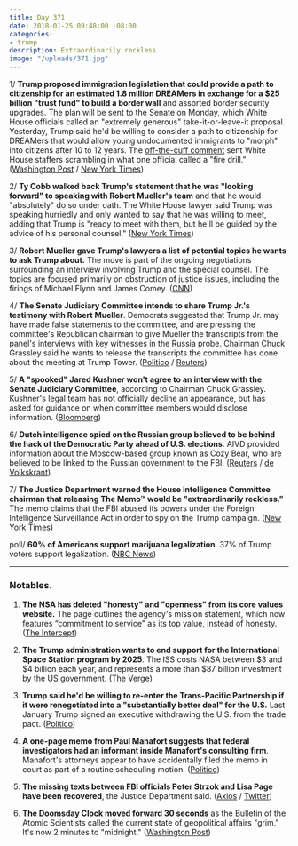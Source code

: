 ```yaml
---
title: Day 371
date: 2018-01-25 09:48:00 -08:00
categories:
- trump
description: Extraordinarily reckless.
image: "/uploads/371.jpg"
---
```


1/ **Trump proposed immigration legislation that could provide a path to citizenship for an estimated 1.8 million DREAMers in exchange for a $25 billion "trust fund" to build a border wall** and assorted border security upgrades. The plan will be sent to the Senate on Monday, which White House officials called an "extremely generous" take-it-or-leave-it proposal. Yesterday, Trump said he'd be willing to consider a path to citizenship for DREAMers that would allow young undocumented immigrants to "morph" into citizens after 10 to 12 years. The [off-the-cuff comment](https://www.nytimes.com/2018/01/24/us/politics/trump-immigration-daca-dreamers-path-to-citizenship.html) sent White House staffers scrambling in what one official called a "fire drill." ([Washington Post](https://www.washingtonpost.com/politics/trump-supports-path-to-citizenship-for-up-to-18-million-dreamers-in-new-white-house-proposal/2018/01/25/fa3f01aa-01e3-11e8-8acf-ad2991367d9d_story.html) / [New York Times](https://www.nytimes.com/2018/01/25/us/politics/trump-immigration-plan-white-house.html))

2/ **Ty Cobb walked back Trump's statement that he was "looking forward" to speaking with Robert Mueller's team** and that he would "absolutely" do so under oath. The White House lawyer said Trump was speaking hurriedly and only wanted to say that he was willing to meet, adding that Trump is "ready to meet with them, but he'll be guided by the advice of his personal counsel." ([New York Times](https://www.nytimes.com/2018/01/24/us/politics/trump-mueller.html))

3/ **Robert Mueller gave Trump's lawyers a list of potential topics he wants to ask Trump about.** The move is part of the ongoing negotiations surrounding an interview involving Trump and the special counsel. The topics are focused primarily on obstruction of justice issues, including the firings of Michael Flynn and James Comey. ([CNN](https://www.cnn.com/2018/01/24/politics/special-counsel-trump-interview/index.html))

4/ **The Senate Judiciary Committee intends to share Trump Jr.'s testimony with Robert Mueller**. Democrats suggested that Trump Jr. may have made false statements to the committee, and are pressing the committee's Republican chairman to give Mueller the transcripts from the panel's interviews with key witnesses in the Russia probe. Chairman Chuck Grassley said he wants to release the transcripts the committee has done about the meeting at Trump Tower. ([Politico](https://www.politico.com/story/2018/01/24/donald-trump-jr-congress-testimony-mueller-366653) / [Reuters](https://www.reuters.com/article/us-usa-trump-russia-congress/senate-committee-moves-toward-releasing-trump-russia-interviews-idUSKBN1FE2FD))

5/ **A "spooked" Jared Kushner won't agree to an interview with the Senate Judiciary Committee**, according to Chairman Chuck Grassley. Kushner's legal team has not officially decline an appearance, but has asked for guidance on when committee members would disclose information. ([Bloomberg](https://www.bloomberg.com/news/articles/2018-01-25/grassley-says-spooked-kushner-won-t-agree-to-russia-interview))

6/ **Dutch intelligence spied on the Russian group believed to be behind the hack of the Democratic Party ahead of U.S. elections**. AIVD provided information about the Moscow-based group known as Cozy Bear, who are believed to be linked to the Russian government to the FBI. ([Reuters](https://www.reuters.com/article/us-netherlands-russia-cybercrime/dutch-intelligence-agency-spied-on-russian-hacking-group-media-idUSKBN1FE34W) / [de Volkskrant](https://www.volkskrant.nl/tech/dutch-agencies-provide-crucial-intel-about-russia-s-interference-in-us-elections\~a4561913/))

7/ **The Justice Department warned the House Intelligence Committee chairman that releasing The Memo™ would be "extraordinarily reckless."** The memo claims that the FBI abused its powers under the Foreign Intelligence Surveillance Act in order to spy on the Trump campaign. ([New York Times](https://www.nytimes.com/2018/01/24/us/politics/devin-nunes-fbi-russia.html))

poll/ **60% of Americans support marijuana legalization**. 37% of Trump voters support legalization. ([NBC News](https://www.nbcnews.com/politics/first-read/nbc-wsj-poll-60-percent-americans-now-support-marijuana-legalization-n840381))

---

### Notables.

1. **The NSA has deleted "honesty" and "openness" from its core values website.** The page outlines the agency's mission statement, which now features “commitment to service" as its top value, instead of honesty. ([The Intercept](https://theintercept.com/2018/01/24/nsa-core-values-honesty-deleted/))

2. **The Trump administration wants to end support for the International Space Station program by 2025**. The ISS costs NASA between $3 and $4 billion each year, and represents a more than $87 billion investment by the US government. ([The Verge](https://www.theverge.com/2018/1/24/16930154/nasa-international-space-station-president-trump-budget-request-2025))

3. **Trump said he'd be willing to re-enter the Trans-Pacific Partnership if it were renegotiated into a "substantially better deal" for the U.S.** Last  January Trump signed an executive withdrawing the U.S. from the trade pact. ([Politico](https://www.politico.com/story/2018/01/25/trump-tpp-trade-deal-369447))

4. **A one-page memo from Paul Manafort suggests that federal investigators had an informant inside Manafort's consulting firm**. Manafort's attorneys appear to have accidentally filed the memo in court as part of a routine scheduling motion. ([Politico](https://www.politico.com/blogs/under-the-radar/2018/01/24/mueller-manafort-errant-court-filing-suggests-informant-367464))

5. **The missing texts between FBI officials Peter Strzok and Lisa Page have been recovered**, the Justice Department said. ([Axios](https://www.axios.com/justice-department-recovers-missing-fbi-agent-texts-48b801ed-4cbb-4105-9e28-ad5fca2f00ff.html) / [Twitter](https://twitter.com/DavidWright_CNN/status/956586110259429376))

6. **The Doomsday Clock moved forward 30 seconds** as the Bulletin of the Atomic Scientists called the current state of geopolitical affairs "grim." It's now 2 minutes to "midnight." ([Washington Post](https://www.washingtonpost.com/news/speaking-of-science/wp/2018/01/25/after-a-missile-scare-and-insult-war-with-north-korea-its-time-to-check-the-doomsday-clock/))